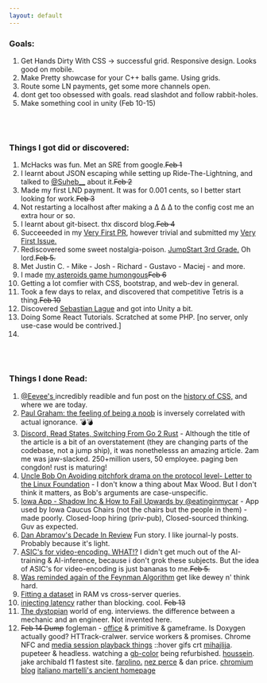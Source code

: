 ```yaml
---
layout: default
---
```


### Goals:

1. <crx> Get Hands Dirty With CSS -> successful grid. Responsive design. Looks good on mobile.</crx>
2. Make  Pretty showcase for your C++ balls game. Using grids.
3. <wsh>Route some LN payments, get some more channels open.</wsh>
4. dont get too obsessed with goals. read slashdot and follow rabbit-holes.
5. Make something cool in unity (Feb 10-15)

<br>
<br>
<!-- this next empty line needed for correct katakana bullets-->

### Things I got did or discovered:

1. McHacks was fun. Met an SRE from google.~~Feb 1~~
3. I learnt about JSON escaping while setting up Ride-The-Lightning, and talked to <a href="https://twitter.com/Suheb__"> @Suheb__</a> about it.~~Feb 2~~
4. Made my first LND payment. It was for 0.001 cents, so I better start looking for work.~~Feb 3~~ 
7. Not restarting a localhost after making a  &#916; &#x394; &Delta; to the config cost me an extra hour or so.
8. I learnt about git-bisect. thx discord blog.~~Feb 4~~
1. Succeeeded in my <a href="https://github.com/bcongdon/awesome-lightning-network/pull/60"> Very First PR</a>, however trivial and submitted my <a href="https://github.com/Ride-The-Lightning/RTL/issues/252"> Very First Issue.</a>
1. Rediscovered some sweet nostalgia-poison. [JumpStart 3rd Grade.](https://en.wikipedia.org/wiki/JumpStart_Adventures_3rd_Grade:_Mystery_Mountain) Oh lord.~~Feb 5.~~
1. Met Justin C. - Mike - Josh - Richard - Gustavo - Maciej - and more. 
1. I made [my asteroids game humongous](https://paulkania.github.io/projects/AOCteroids.html)~~Feb 6~~
1. Getting a lot comfier with CSS, bootstrap, and web-dev in general.
1. Took a few days to relax, and discovered that competitive Tetris is a thing.~~Feb 10~~
1. Discovered [Sebastian Lague](https://www.youtube.com/watch?v=WP-Bm65Q-1Y&list=PLFt_AvWsXl0eBW2EiBtl_sxmDtSgZBxB3&index=2) and got into Unity a bit.
1. Doing Some React Tutorials. Scratched at some PHP. [no server, only use-case would be contrived.]
1. 		

<br>
<br> 
<!-- this next empty line needed for correct katakana bullets-->

### Things I done Read:
1. <a href="https://twitter.com/eevee"> @Eevee's </a> incredibly readible and fun post on the <a href="https://eev.ee/media/2020-02-css/thumbnail-grids.html"> history of CSS,</a> and where we are today.  
2. <a href="http://paulgraham.com/noob.html"> Paul Graham: the feeling of being a noob</a> is inversely correlated with actual ignorance. &#128163;&#128163;
3. [Discord, Read States, Switching From Go 2 Rust](https://blog.discordapp.com/why-discord-is-switching-from-go-to-rust-a190bbca2b1f) - Although the title of the article is a bit of an overstatement (they are changing parts of the codebase, not a jump ship), it was nonethelesss an amazing article. 2am me was jaw-slacked. 250+million users, 50 employee. paging ben congdon! rust is maturing!
4. [Uncle Bob On Avoiding pitchfork drama on the protocol level- Letter to the Linux Foundation](https://blog.cleancoder.com/uncle-bob/2019/11/08/OpenLetterLinuxFoundation.html) - I don't know a thing about Max Wood. But I don't think it matters, as Bob's arguments are case-unspecific.
5. [Iowa App - Shadow Inc & How to Fail Upwards by @eatinginmycar](https://medium.com/@eatinginmycar/the-app-that-disrupted-the-iowa-caucuses-4bd98e3c23e0) - App used by Iowa Caucus Chairs (not the chairs but the people in them) - made poorly. Closed-loop hiring (priv-pub), Closed-sourced thinking. Guv as expected. 
6. [Dan Abramov's Decade In Review](https://overreacted.io/my-decade-in-review/) Fun story. I like journal-ly posts. Probably because it's light.
7. [ASIC's for video-encoding. WHAT!?](https://engineering.fb.com/data-center-engineering/accelerating-infrastructure/) I didn't get much out of the AI-training & AI-inference, because i don't grok these subjects. But the idea of ASIC's for video-encoding is just bananas to me.~~Feb 5.~~ 
1. [Was reminded again of the Feynman Algorithm](https://www.benkuhn.net/thinkrealhard) get like dewey n' think hard.
1. [Fitting a dataset](https://news.ycombinator.com/item?id=22309883)  in RAM vs cross-server queries.
1. [injecting latency](https://howonlee.github.io/2020/02/12/I-20Add-2020-20Seconds-20of-20Latency-20to-20Every-20Website-20I-20Visit.html) rather than blocking. cool. ~~Feb 13~~
1. [The dystopian](https://www.jarednelsen.dev/posts/The-horrifically-dystopian-world-of-software-engineering-interviews) world of eng. interviews. the difference between a mechanic and an engineer. Not invented here.
1. ~~Feb 14 Dump~~ fogleman - [office](https://www.michaelfogleman.com/static/office-panorama/) & primitive & gameframe. Is Doxygen actually good? HTTrack-cralwer. service workers & promises. Chrome NFC and [media session playback things](https://developers.google.com/web/updates/2017/02/media-session) ::hover gifs crt [mihajlija](https://mihajlija.github.io/). pupeteer & headless.  watching a [gb-color](https://www.youtube.com/watch?v=2BmGMi0IEx4) being refurbished. [houssein](https://houssein.me/). jake archibald f1 fastest site. [farolino.](https://domfarolino.com/) [nez perce](https://www.youtube.com/watch?v=zdLAM-wChxY) & dan price. [chromium blog](https://blog.chromium.org/) [italiano martelli's ancient homepage](http://www.aleax.it/)